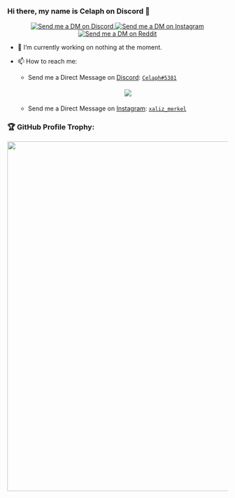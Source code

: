 ### Hi there, my name is Celaph on Discord 👋

<p align="center">
  <a href="https://discord.com/users/962874213948088410" target="_blank">
    <img src="https://img.shields.io/badge/-Discord-5865F2?style=for-the-badge&logo=discord&logoColor=white" alt="Send me a DM on Discord">
  </a>
  <a href="https://www.instagram.com/xaliz_merkel/" target="_blank">
    <img src="https://img.shields.io/badge/-Instagram-EC3B83?style=for-the-badge&logo=instagram&logoColor=white" alt="Send me a DM on Instagram">
  </a>
    <a href="https://www.reddit.com/user/xaliz_merkel/" target="_blank">
    <img src="https://img.shields.io/badge/-Reddit-EC3B83?style=for-the-badge&logo=reddit&logoColor=white" alt="Send me a DM on Reddit">
    </a>
</p>

- 🔭 I’m currently working on nothing at the moment.

- 📫 How to reach me:

  - Send me a Direct Message on [Discord](https://discord.com): [`Celaph#5381`](https://discord.com/users/962874213948088410)

    <center>
      <a href='discord.com/user/962874213948088410'>
        <img src="https://discord.c99.nl/widget/theme-1/962874213948088410.png" style='padding: 5px'>
      </a>
    </center>

  - Send me a Direct Message on [Instagram](https://instagram.com): [`xaliz_merkel`](https://instagram.com/xaliz_merkel)

### 🏆 GitHub Profile Trophy:

<center>
  <a href="https://github.com/ryo-ma/github-profile-trophy">
    <img width=800 src="https://github-profile-trophy.vercel.app/?username=mccoderpy&column=8&theme=discord&no-frame=true&no-bg=true"/>
  </a>
</center>
